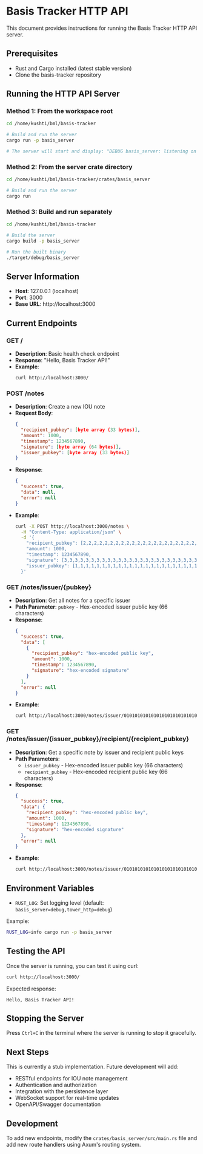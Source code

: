 # Basis Tracker HTTP API

This document provides instructions for running the Basis Tracker HTTP API server.

## Prerequisites

- Rust and Cargo installed (latest stable version)
- Clone the basis-tracker repository

## Running the HTTP API Server

### Method 1: From the workspace root

```bash
cd /home/kushti/bml/basis-tracker

# Build and run the server
cargo run -p basis_server

# The server will start and display: "DEBUG basis_server: listening on 127.0.0.1:3000"
```

### Method 2: From the server crate directory

```bash
cd /home/kushti/bml/basis-tracker/crates/basis_server

# Build and run the server
cargo run
```

### Method 3: Build and run separately

```bash
cd /home/kushti/bml/basis-tracker

# Build the server
cargo build -p basis_server

# Run the built binary
./target/debug/basis_server
```

## Server Information

- **Host**: 127.0.0.1 (localhost)
- **Port**: 3000
- **Base URL**: http://localhost:3000

## Current Endpoints

### GET /
- **Description**: Basic health check endpoint
- **Response**: "Hello, Basis Tracker API!"
- **Example**:
  ```bash
  curl http://localhost:3000/
  ```

### POST /notes
- **Description**: Create a new IOU note
- **Request Body**:
  ```json
  {
    "recipient_pubkey": [byte array (33 bytes)],
    "amount": 1000,
    "timestamp": 1234567890,
    "signature": [byte array (64 bytes)],
    "issuer_pubkey": [byte array (33 bytes)]
  }
  ```
- **Response**: 
  ```json
  {
    "success": true,
    "data": null,
    "error": null
  }
  ```
- **Example**:
  ```bash
  curl -X POST http://localhost:3000/notes \
    -H "Content-Type: application/json" \
    -d '{
      "recipient_pubkey": [2,2,2,2,2,2,2,2,2,2,2,2,2,2,2,2,2,2,2,2,2,2,2,2,2,2,2,2,2,2,2,2,2],
      "amount": 1000,
      "timestamp": 1234567890,
      "signature": [3,3,3,3,3,3,3,3,3,3,3,3,3,3,3,3,3,3,3,3,3,3,3,3,3,3,3,3,3,3,3,3,3,3,3,3,3,3,3,3,3,3,3,3,3,3,3,3,3,3,3,3,3,3,3,3,3,3,3,3,3,3,3,3],
      "issuer_pubkey": [1,1,1,1,1,1,1,1,1,1,1,1,1,1,1,1,1,1,1,1,1,1,1,1,1,1,1,1,1,1,1,1,1]
    }'
  ```

### GET /notes/issuer/{pubkey}
- **Description**: Get all notes for a specific issuer
- **Path Parameter**: `pubkey` - Hex-encoded issuer public key (66 characters)
- **Response**: 
  ```json
  {
    "success": true,
    "data": [
      {
        "recipient_pubkey": "hex-encoded public key",
        "amount": 1000,
        "timestamp": 1234567890,
        "signature": "hex-encoded signature"
      }
    ],
    "error": null
  }
  ```
- **Example**:
  ```bash
  curl http://localhost:3000/notes/issuer/010101010101010101010101010101010101010101010101010101010101010101
  ```

### GET /notes/issuer/{issuer_pubkey}/recipient/{recipient_pubkey}
- **Description**: Get a specific note by issuer and recipient public keys
- **Path Parameters**: 
  - `issuer_pubkey` - Hex-encoded issuer public key (66 characters)
  - `recipient_pubkey` - Hex-encoded recipient public key (66 characters)
- **Response**: 
  ```json
  {
    "success": true,
    "data": {
      "recipient_pubkey": "hex-encoded public key",
      "amount": 1000,
      "timestamp": 1234567890,
      "signature": "hex-encoded signature"
    },
    "error": null
  }
  ```
- **Example**:
  ```bash
  curl http://localhost:3000/notes/issuer/010101010101010101010101010101010101010101010101010101010101010101/recipient/020202020202020202020202020202020202020202020202020202020202020202
  ```

## Environment Variables

- `RUST_LOG`: Set logging level (default: `basis_server=debug,tower_http=debug`)

Example:
```bash
RUST_LOG=info cargo run -p basis_server
```

## Testing the API

Once the server is running, you can test it using curl:

```bash
curl http://localhost:3000/
```

Expected response:
```
Hello, Basis Tracker API!
```

## Stopping the Server

Press `Ctrl+C` in the terminal where the server is running to stop it gracefully.

## Next Steps

This is currently a stub implementation. Future development will add:

- RESTful endpoints for IOU note management
- Authentication and authorization
- Integration with the persistence layer
- WebSocket support for real-time updates
- OpenAPI/Swagger documentation

## Development

To add new endpoints, modify the `crates/basis_server/src/main.rs` file and add new route handlers using Axum's routing system.